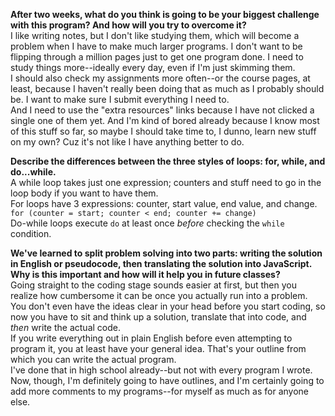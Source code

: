 **After two weeks, what do you think is going to be your biggest challenge with this program? And how will you try to overcome it?** <br>
I like writing notes, but I don't like studying them, which will become a problem when I have to make much larger programs. I don't want to be flipping through a million pages just to get one program done. I need to study things more--ideally every day, even if I'm just skimming them.<br>
I should also check my assignments more often--or the course pages, at least, because I haven't really been doing that as much as I probably should be. I want to make sure I submit everything I need to.<br>
And I need to use the "extra resources" links because I have not clicked a single one of them yet. And I'm kind of bored already because I know most of this stuff so far, so maybe I should take time to, I dunno, learn new stuff on my own? Cuz it's not like I have anything better to do.

**Describe the differences between the three styles of loops: for, while, and do...while.**<br>
A while loop takes just one expression; counters and stuff need to go in the loop body if you want to have them.<br>
For loops have 3 expressions: counter, start value, end value, and change.<br>
`for (counter = start; counter < end; counter += change)`<br>
Do-while loops execute `do` at least once *before* checking the `while` condition.

**We've learned to split problem solving into two parts: writing the solution in English or pseudocode, then translating the solution into JavaScript. Why is this important and how will it help you in future classes?**<br>
Going straight to the coding stage sounds easier at first, but then you realize how cumbersome it can be once you actually run into a problem. You don't even have the ideas clear in your head before you start coding, so now you have to sit and think up a solution, translate that into code, and *then* write the actual code.<br>
If you write everything out in plain English before even attempting to program it, you at least have your general idea. That's your outline from which you can write the actual program.<br>
I've done that in high school already--but not with every program I wrote. Now, though, I'm definitely going to have outlines, and I'm certainly going to add more comments to my programs--for myself as much as for anyone else.
